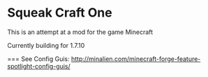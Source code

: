 Squeak Craft One
================
This is an attempt at a mod for the game Minecraft

Currently building for 1.7.10

===
See Config Guis: http://minalien.com/minecraft-forge-feature-spotlight-config-guis/